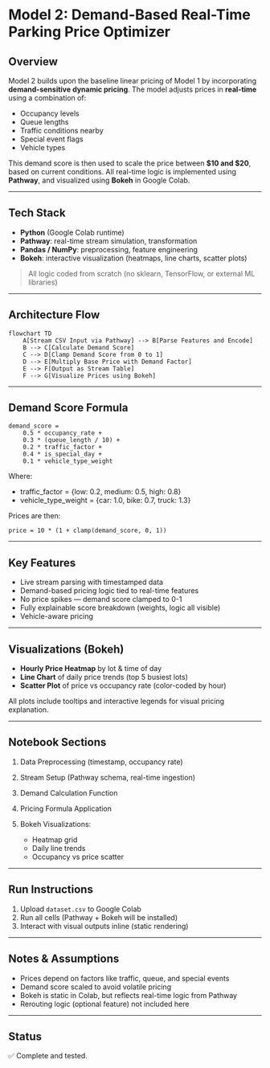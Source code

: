 # Model 2: Demand-Based Real-Time Parking Price Optimizer

## Overview

Model 2 builds upon the baseline linear pricing of Model 1 by incorporating **demand-sensitive dynamic pricing**.
The model adjusts prices in **real-time** using a combination of:

* Occupancy levels
* Queue lengths
* Traffic conditions nearby
* Special event flags
* Vehicle types

This demand score is then used to scale the price between **\$10 and \$20**, based on current conditions.
All real-time logic is implemented using **Pathway**, and visualized using **Bokeh** in Google Colab.

---

## Tech Stack

* **Python** (Google Colab runtime)
* **Pathway**: real-time stream simulation, transformation
* **Pandas / NumPy**: preprocessing, feature engineering
* **Bokeh**: interactive visualization (heatmaps, line charts, scatter plots)

> All logic coded from scratch (no sklearn, TensorFlow, or external ML libraries)

---

## Architecture Flow

```mermaid
flowchart TD
    A[Stream CSV Input via Pathway] --> B[Parse Features and Encode]
    B --> C[Calculate Demand Score]
    C --> D[Clamp Demand Score from 0 to 1]
    D --> E[Multiply Base Price with Demand Factor]
    E --> F[Output as Stream Table]
    F --> G[Visualize Prices using Bokeh]
```

---

## Demand Score Formula

```
demand_score =
    0.5 * occupancy_rate +
    0.3 * (queue_length / 10) +
    0.2 * traffic_factor +
    0.4 * is_special_day +
    0.1 * vehicle_type_weight
```

Where:

* traffic\_factor = {low: 0.2, medium: 0.5, high: 0.8}
* vehicle\_type\_weight = {car: 1.0, bike: 0.7, truck: 1.3}

Prices are then:

```
price = 10 * (1 + clamp(demand_score, 0, 1))
```

---

## Key Features

* Live stream parsing with timestamped data
* Demand-based pricing logic tied to real-time features
* No price spikes — demand score clamped to 0-1
* Fully explainable score breakdown (weights, logic all visible)
* Vehicle-aware pricing

---

## Visualizations (Bokeh)

* **Hourly Price Heatmap** by lot & time of day
* **Line Chart** of daily price trends (top 5 busiest lots)
* **Scatter Plot** of price vs occupancy rate (color-coded by hour)

All plots include tooltips and interactive legends for visual pricing explanation.

---

## Notebook Sections

1. Data Preprocessing (timestamp, occupancy rate)
2. Stream Setup (Pathway schema, real-time ingestion)
3. Demand Calculation Function
4. Pricing Formula Application
5. Bokeh Visualizations:

   * Heatmap grid
   * Daily line trends
   * Occupancy vs price scatter

---

## Run Instructions

1. Upload `dataset.csv` to Google Colab
2. Run all cells (Pathway + Bokeh will be installed)
3. Interact with visual outputs inline (static rendering)

---

## Notes & Assumptions

* Prices depend on factors like traffic, queue, and special events
* Demand score scaled to avoid volatile pricing
* Bokeh is static in Colab, but reflects real-time logic from Pathway
* Rerouting logic (optional feature) not included here

---

## Status

✅ Complete and tested.
